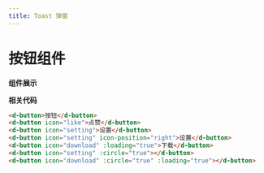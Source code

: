 ```yaml
---
title: Toast 弹窗
---
```


# 按钮组件

**组件展示**

<ClientOnly>
<toast-demo></toast-demo>
</ClientOnly>

**相关代码**

``` HTML
<d-button>按钮</d-button>
<d-button icon="like">点赞</d-button>
<d-button icon="setting">设置</d-button>
<d-button icon="setting" icon-position="right">设置</d-button>
<d-button icon="download" :loading="true">下载</d-button>
<d-button icon="setting" :circle="true"></d-button>
<d-button icon="download" :circle="true" :loading="true"></d-button>
```
